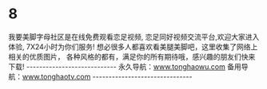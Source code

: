# 8
我要美脚字母社区是在线免费观看恋足视频, 恋足同好视频交流平台,欢迎大家进入体验, 7X24小时为你们服务! 想必很多人都喜欢看美腿美脚吧，这里收集了网络上相关的优质图片， 各种风格的都有，满足你的所有期待哦，感兴趣的朋友们快来下载! ---------------------------- 永久导航：www.tonghaowu.com  备用导航：www.tonghaotv.com -------------------------------
